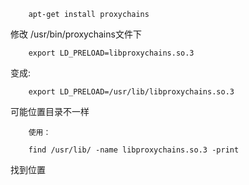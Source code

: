         apt-get install proxychains
修改  /usr/bin/proxychains文件下

        export LD_PRELOAD=libproxychains.so.3
变成:

        export LD_PRELOAD=/usr/lib/libproxychains.so.3
        
可能位置目录不一样 

        使用：

        find /usr/lib/ -name libproxychains.so.3 -print
        
找到位置

